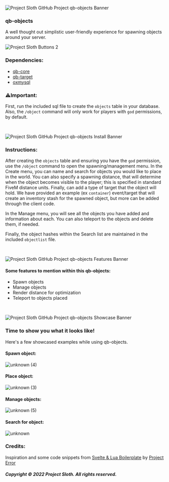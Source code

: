 ![Project Sloth GitHub Project qb-objects Banner](https://user-images.githubusercontent.com/91661118/176777941-9f3dfa83-0da6-47e4-8cc9-5add55e198bc.png)

### qb-objects
A well thought out simplistic user-friendly experience for spawning objects around your server.

![Project Sloth Buttons 2](https://user-images.githubusercontent.com/91661118/176778087-bd5285aa-09ac-4c5f-83d8-53687fab84a9.png)

### Dependencies:
* [qb-core](https://github.com/qbcore-framework/qb-core)
* [qb-target](https://github.com/BerkieBb/qb-target)
* [oxmysql](https://github.com/overextended/oxmysql)

### ⚠️Important:
First, run the included sql file to create the `objects` table in your database. Also, the `/object` command will only work for players with `god` permissions, by default.

<br>

![Project Sloth GitHub Project qb-objects Install Banner](https://user-images.githubusercontent.com/91661118/176777943-37417e7f-0f77-4afb-92ec-fb3fab2e6543.png)

### Instructions:
After creating the `objects` table and ensuring you have the `god` permission, use the `/object` command to open the spawning/management menu. In the Create menu, you can name and search for objects you would like to place in the world. You can also specify a spawning distance, that will determine when the object becomes visible to the player; this is specified in standard FiveM distance units. Finally, can add a type of target that the object will hold. We have provided an example (ex `container`) event/target that will create an inventory stash for the spawned object, but more can be added through the client code.

In the Manage menu, you will see all the objects you have added and information about each. You can also teleport to the objects and delete them, if needed.

Finally, the object hashes within the Search list are maintained in the included `objectlist` file.

<br>

![Project Sloth GitHub Project qb-objects Features Banner](https://user-images.githubusercontent.com/91661118/176777942-becd37e0-3186-498f-ae00-ad5281bc2019.png)


#### Some features to mention within this qb-objects:
* Spawn objects
* Manage objects
* Render distance for optimization
* Teleport to objects placed

<br>

![Project Sloth GitHub Project qb-objects Showcase Banner](https://user-images.githubusercontent.com/91661118/176777945-9f072499-f1d5-41d4-ac56-c06b5064ecc2.png)


### Time to show you what it looks like!
Here's a few showcased examples while using qb-objects.

#### Spawn object:
![unknown (4)](https://user-images.githubusercontent.com/91661118/176781258-063b432c-4f71-40d5-baf8-f74d3d01f6a6.png)

#### Place object:
![unknown (3)](https://user-images.githubusercontent.com/91661118/176781276-f33162bd-58d2-4ad9-977f-0da1ae03e758.png)

#### Manage objects:
![unknown (5)](https://user-images.githubusercontent.com/91661118/176781300-d4f717c8-9b44-43ea-b609-6a3846cb8006.png)

#### Search for object:
![unknown](https://user-images.githubusercontent.com/91661118/176781358-9907494d-2288-4b00-a15b-4d68620f707f.png)

### Credits:
Inspiration and some code snippets from [Svelte & Lua Boilerplate](https://github.com/project-error/svelte-lua-boilerplate) by [Project Error](https://github.com/project-error)

##### Copyright © 2022 Project Sloth. All rights reserved.
